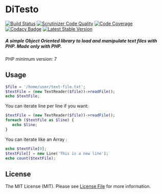 # DiTesto
[![Build Status](https://travis-ci.org/victormech/ditesto.svg?branch=master)](https://travis-ci.org/victormech/ditesto) [![Scrutinizer Code Quality](https://scrutinizer-ci.com/g/victormech/ditesto/badges/quality-score.png?b=master)](https://scrutinizer-ci.com/g/victormech/ditesto/?branch=master) [![Code Coverage](https://scrutinizer-ci.com/g/victormech/ditesto/badges/coverage.png?b=master)](https://scrutinizer-ci.com/g/victormech/ditesto/?branch=master) [![Codacy Badge](https://api.codacy.com/project/badge/grade/1072cb4bcc2846a18deed7645d1b18c1)](https://www.codacy.com/app/victormech/ditesto) [![Latest Stable Version](https://poser.pugx.org/lazyeight/ditesto/v/stable)](https://packagist.org/packages/lazyeight/ditesto)

##### A simple Object Oriented library to load and manipulate text files with PHP. Made only with PHP.
PHP minimum version: 7

## Usage
```php
$file = '/home/user/text-file.txt';
$textFile = (new TextReader($file))->readFile();
echo $textFile;
```
You can iterate line per line if you want:
```php
$textFile = (new TextReader($file))->readFile();
foreach ($textFile as $line) {
   echo $line;
}
```
You can iterate like an Array :
```php
echo $textFile[0];
$textFile[] = new Line('This is a new line');
echo count($textFile);
```
## License
  
The MIT License (MIT). Please see [License File](https://github.com/victormech/basic-types/blob/master/LICENSE) for more information.
